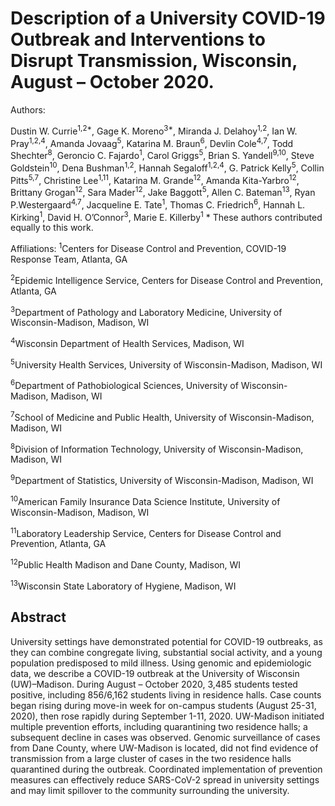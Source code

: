 # Description of a University COVID-19 Outbreak and Interventions to Disrupt Transmission, Wisconsin, August – October 2020.
Authors:

Dustin W. Currie<sup>1,2*</sup>, Gage K. Moreno<sup>3*</sup>, Miranda J. Delahoy<sup>1,2</sup>, Ian W. Pray<sup>1,2,4</sup>, Amanda Jovaag<sup>5</sup>, Katarina M. Braun<sup>6</sup>, Devlin Cole<sup>4,7</sup>, Todd Shechter<sup>8</sup>, Geroncio C. Fajardo<sup>1</sup>, Carol Griggs<sup>5</sup>, Brian S. Yandell<sup>9,10</sup>, Steve Goldstein<sup>10</sup>, Dena Bushman<sup>1,2</sup>, Hannah Segaloff<sup>1,2,4</sup>, G. Patrick Kelly<sup>5</sup>, Collin Pitts<sup>5,7</sup>, Christine Lee<sup>1,11</sup>, Katarina M. Grande<sup>12</sup>, Amanda Kita-Yarbro<sup>12</sup>, Brittany Grogan<sup>12</sup>, Sara Mader<sup>12</sup>, Jake Baggott<sup>5</sup>, Allen C. Bateman<sup>13</sup>, Ryan P.Westergaard<sup>4,7</sup>, Jacqueline E. Tate<sup>1</sup>, Thomas C. Friedrich<sup>6</sup>, Hannah L. Kirking<sup>1</sup>, David H. O’Connor<sup>3</sup>, Marie E. Killerby<sup>1</sup>
\* These authors contributed equally to this work.

Affiliations:
<sup>1</sup>Centers for Disease Control and Prevention, COVID-19 Response Team, Atlanta, GA

<sup>2</sup>Epidemic Intelligence Service, Centers for Disease Control and Prevention, Atlanta, GA

<sup>3</sup>Department of Pathology and Laboratory Medicine, University of Wisconsin-Madison, Madison, WI

<sup>4</sup>Wisconsin Department of Health Services, Madison, WI 

<sup>5</sup>University Health Services, University of Wisconsin-Madison, Madison, WI

<sup>6</sup>Department of Pathobiological Sciences, University of Wisconsin-Madison, Madison, WI

<sup>7</sup>School of Medicine and Public Health, University of Wisconsin-Madison, Madison, WI

<sup>8</sup>Division of Information Technology, University of Wisconsin-Madison, Madison, WI

<sup>9</sup>Department of Statistics, University of Wisconsin-Madison, Madison, WI

<sup>10</sup>American Family Insurance Data Science Institute, University of Wisconsin-Madison, Madison, WI

<sup>11</sup>Laboratory Leadership Service, Centers for Disease Control and Prevention, Atlanta, GA

<sup>12</sup>Public Health Madison and Dane County, Madison, WI

<sup>13</sup>Wisconsin State Laboratory of Hygiene, Madison, WI

## Abstract
University settings have demonstrated potential for COVID-19 outbreaks, as they can combine congregate living, substantial social activity, and a young population predisposed to mild illness. Using genomic and epidemiologic data, we describe a COVID-19 outbreak at the University of Wisconsin (UW)–Madison. During August – October 2020, 3,485 students tested positive, including 856/6,162 students living in residence halls. Case counts began rising during move-in week for on-campus students (August 25-31, 2020), then rose rapidly during September 1-11, 2020.   UW-Madison initiated multiple prevention efforts, including quarantining two residence halls; a subsequent decline in cases was observed. Genomic surveillance of cases from Dane County, where UW-Madison is located, did not find evidence of transmission from a large cluster of cases in the two residence halls quarantined during the outbreak. Coordinated implementation of prevention measures can effectively reduce SARS-CoV-2 spread in university settings and may limit spillover to the community surrounding the university. 
